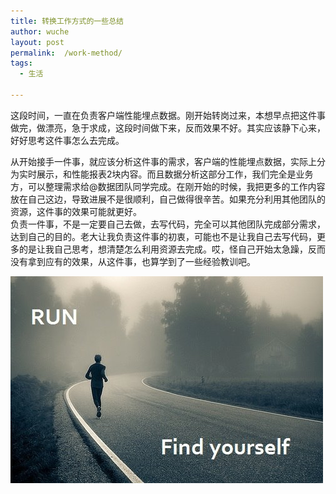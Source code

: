 ```yaml
---
title: 转换工作方式的一些总结    
author: wuche  
layout: post  
permalink:  /work-method/  
tags:  
  - 生活
  
--- 
```

这段时间，一直在负责客户端性能埋点数据。刚开始转岗过来，本想早点把这件事做完，做漂亮，急于求成，这段时间做下来，反而效果不好。其实应该静下心来，好好思考这件事怎么去完成。  
<!--more-->  
从开始接手一件事，就应该分析这件事的需求，客户端的性能埋点数据，实际上分为实时展示，和性能报表2块内容。而且数据分析这部分工作，我们完全是业务方，可以整理需求给@数据团队同学完成。在刚开始的时候，我把更多的工作内容放在自己这边，导致进展不是很顺利，自己做得很辛苦。如果充分利用其他团队的资源，这件事的效果可能就更好。  
负责一件事，不是一定要自己去做，去写代码，完全可以其他团队完成部分需求，达到自己的目的。老大让我负责这件事的初衷，可能也不是让我自己去写代码，更多的是让我自己思考，想清楚怎么利用资源去完成。哎，怪自己开始太急躁，反而没有拿到应有的效果，从这件事，也算学到了一些经验教训吧。  
  
![img](../images/run.png)

